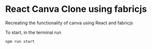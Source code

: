 # React Canva Clone using fabricjs
Recreating the functionality of canva using React and fabricjs 

To start, in the terminal run

```
npm run start
```
